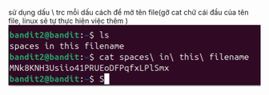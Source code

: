 sử dụng dấu \ trc mỗi dấu cách để mở tên file(gỡ cat chữ cái đầu của tên file, linux sẽ tự thực hiện việc thêm \)\
![alt text](image/3.png)